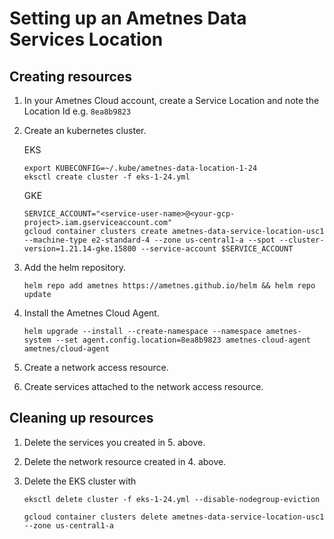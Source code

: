 # Setting up an Ametnes Data Services Location

## Creating resources
1. In your Ametnes Cloud account, create a Service Location and note the Location Id e.g. `8ea8b9823`
2. Create an kubernetes cluster.

    EKS
    ```
    export KUBECONFIG=~/.kube/ametnes-data-location-1-24
    eksctl create cluster -f eks-1-24.yml
    ```

    GKE
    ```
    SERVICE_ACCOUNT="<service-user-name>@<your-gcp-project>.iam.gserviceaccount.com"
    gcloud container clusters create ametnes-data-service-location-usc1 --machine-type e2-standard-4 --zone us-central1-a --spot --cluster-version=1.21.14-gke.15800 --service-account $SERVICE_ACCOUNT
    ```
3. Add the helm repository.
    ```
    helm repo add ametnes https://ametnes.github.io/helm && helm repo update
    ```
4. Install the Ametnes Cloud Agent.
    ```
    helm upgrade --install --create-namespace --namespace ametnes-system --set agent.config.location=8ea8b9823 ametnes-cloud-agent ametnes/cloud-agent
    ```
5. Create a network access resource.
6. Create services attached to the network access resource.


## Cleaning up resources
1. Delete the services you created in 5. above.
2. Delete the network resource created in 4. above.
3. Delete the EKS cluster with 
    ```
    eksctl delete cluster -f eks-1-24.yml --disable-nodegroup-eviction
    ```

    ```
    gcloud container clusters delete ametnes-data-service-location-usc1 --zone us-central1-a
    ```
